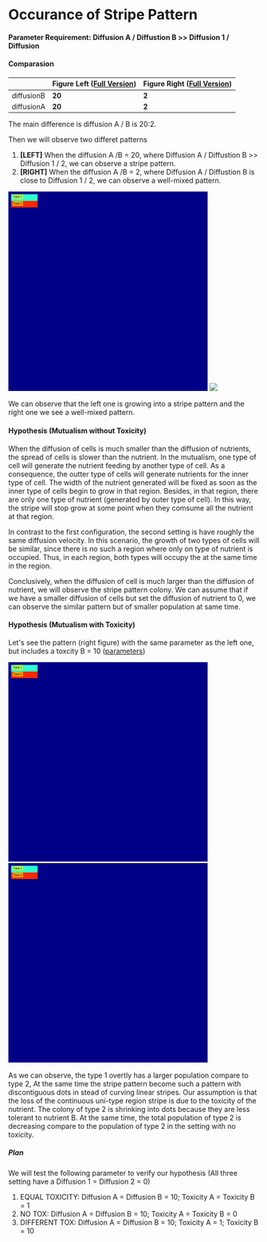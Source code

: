 # Occurance of Stripe Pattern

#### Parameter Requirement: Diffusion A / Diffustion B >> Diffusion 1 / Diffusion

#### Comparasion 

|	|Figure Left ([Full Version](./src/param/diffAB20.txt))| Figure Right	([Full Version](./src/param/diffAB2.txt))|
|--|--|--|
|diffusionB| **20** | **2** |
|diffusionA| **20** | **2** |

The main difference is diffusion A / B is 20:2.

Then we will observe two differet patterns

1. **[LEFT]** When the diffusion A /B = 20, where Diffusion A / Diffustion B >> Diffusion 1 / 2, we can observe a stripe pattern.
2. **[RIGHT]** When the diffusion A /B = 2, where Diffusion A / Diffustion B is close to Diffusion 1 / 2, we can observe a well-mixed pattern.

<p float="center">
  <img src="./src/fig/diffAB20.gif" width="400" />
  <img src="./src/fig/diffAB2.gif" width="400" /> 
</p>

We can observe that the left one is growing into a stripe pattern and the right one we see a well-mixed pattern. 

#### Hypothesis (Mutualism without Toxicity)

When the diffusion of cells is much smaller than the diffusion of nutrients, the spread of cells is slower than the nutrient. In the mutualism, one type of cell will generate the nutrient feeding by another type of cell. As a consequence, the outter type of cells will generate nutrients for the inner type of cell. The width of the nutrient generated will be fixed as soon as the inner type of cells begin to grow in that region. Besides, in that region, there are only one type of nutrient (generated by outer type of cell). In this way, the stripe will stop grow at some point when they comsume all the nutrient at that region. 

In contrast to the first configuration, the second setting is have roughly the same diffusion velocity. In this scenario, the growth of two types of cells will be similar, since there is no such a region where only on type of nutrient is occupied. Thus, in each region, both types will occupy the at the same time in the region.

Conclusively, when the diffusion of cell is much larger than the diffusion of nutrient, we will observe the stripe pattern colony. We can assume that if we have a smaller diffusion of cells but set the diffusion of nutrient to 0, we can observe the similar pattern but of smaller population at same time.

#### Hypothesis (Mutualism with Toxicity)

Let's see the pattern (right figure) with the same parameter as the left one, but includes a toxcity B = 10 ([parameters](./src/param/diffAB20_tox.txt))

<p float="center">
  <img src="./src/fig/diffAB20.gif" width="400" />
  <img src="./src/fig/toxAB20.gif" width="400" /> 
</p>

As we can observe, the type 1 overtly has a larger population compare to type 2, At the same time the stripe pattern become such a pattern with discontiguous dots in stead of curving linear stripes. Our assumption is that the loss of the continuous uni-type region stripe is due to the toxicity of the nutrient. The colony of type 2 is shrinking into dots because they are less tolerant to nutrient B. At the same time, the total population of type 2 is decreasing compare to the population of type 2 in the setting with no toxicity.

##### Plan

We will test the following parameter to verify our hypothesis (All three setting have a Diffusion 1 = Diffusion 2 = 0)

1. EQUAL TOXICITY: Diffusion A = Diffusion B = 10; Toxicity A = Toxicity B = 1
2. NO TOX: Diffusion A = Diffusion B = 10; Toxicity A = Toxicity B = 0
3. DIFFERENT TOX: Diffusion A = Diffusion B = 10; Toxicity A = 1; Toxicity B = 10

